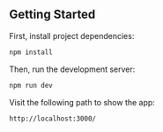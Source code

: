 ## Getting Started

First, install project dependencies:

```bash
npm install
```

Then, run the development server:

```bash
npm run dev
```

Visit the following path to show the app:

```bash
http://localhost:3000/
```
